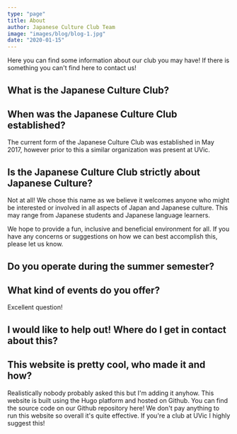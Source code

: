 ```yaml
---
type: "page"
title: About
author: Japanese Culture Club Team
image: "images/blog/blog-1.jpg"
date: "2020-01-15"
---
```

Here you can find some information about our club you may have!
If there is something you can't find here to contact us!

## What is the Japanese Culture Club?

## When was the Japanese Culture Club established?
The current form of the Japanese Culture Club was established in May 2017, however prior to this a similar organization was present at UVic.

## Is the Japanese Culture Club strictly about Japanese Culture?
Not at all! We chose this name as we believe it welcomes anyone who might be interested or involved in all aspects of Japan and Japanese culture.
This may range from Japanese students and Japanese language learners. 

We hope to provide a fun, inclusive and beneficial environment for all. If you have any concerns or suggestions on how we can best accomplish this, please let us know. 

## Do you operate during the summer semester?

## What kind of events do you offer?
Excellent question!

## I would like to help out! Where do I get in contact about this?


## This website is pretty cool, who made it and how?
Realistically nobody probably asked this but I'm adding it anyhow. This website is built using the Hugo platform and hosted on Github.
You can find the source code on our Github repository here! We don't pay anything to run this website so overall it's quite effective.
If you're a club at UVic I highly suggest this!